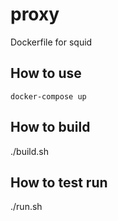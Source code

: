 # proxy
Dockerfile for squid

## How to use

```
docker-compose up
```

## How to build

./build.sh

## How to test run
./run.sh
